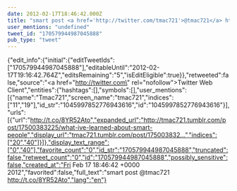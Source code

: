 ```yaml
---
date: 2012-02-17T18:46:42.000Z
title: "smart post <a href='http://twitter.com/tmac721'>@tmac721</a> http://t.co/8YR52Ato″"
user_mentions: "undefined"
tweet_id: "170579944987045888"
pub_type: "tweet"
---
```

{"edit_info":{"initial":{"editTweetIds":["170579944987045888"],"editableUntil":"2012-02-17T19:16:42.764Z","editsRemaining":"5","isEditEligible":true}},"retweeted":false,"source":"<a href=\"http://twitter.com\" rel=\"nofollow\">Twitter Web Client</a>","entities":{"hashtags":[],"symbols":[],"user_mentions":[{"name":"Tmac721","screen_name":"tmac721","indices":["11","19"],"id_str":"1045997852776943616","id":"1045997852776943616"}],"urls":[{"url":"http://t.co/8YR52Ato","expanded_url":"http://tmac721.tumblr.com/post/17500383225/what-ive-learned-about-smart-people","display_url":"tmac721.tumblr.com/post/175003832…","indices":["20","40"]}]},"display_text_range":["0","40"],"favorite_count":"0","id_str":"170579944987045888","truncated":false,"retweet_count":"0","id":"170579944987045888","possibly_sensitive":false,"created_at":"Fri Feb 17 18:46:42 +0000 2012","favorited":false,"full_text":"smart post @tmac721 http://t.co/8YR52Ato","lang":"en"}
